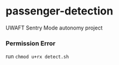 # passenger-detection
UWAFT Sentry Mode autonomy project

### Permission Error
run `chmod u+rx detect.sh`
